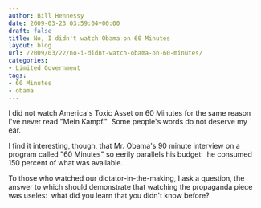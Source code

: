 ```yaml
---
author: Bill Hennessy
date: 2009-03-23 03:59:04+00:00
draft: false
title: No, I didn't watch Obama on 60 Minutes
layout: blog
url: /2009/03/22/no-i-didnt-watch-obama-on-60-minutes/
categories:
- Limited Government
tags:
- 60 Minutes
- obama
---
```


I did not watch America's Toxic Asset on 60 Minutes for the same reason I've never read "Mein Kampf."  Some people's words do not deserve my ear.

I find it interesting, though, that Mr. Obama's 90 minute interview on a program called "60 Minutes" so eerily parallels his budget:  he consumed 150 percent of what was available.

To those who watched our dictator-in-the-making, I ask a question, the answer to which should demonstrate that watching the propaganda piece was useles:  what did you learn that you didn't know before?
